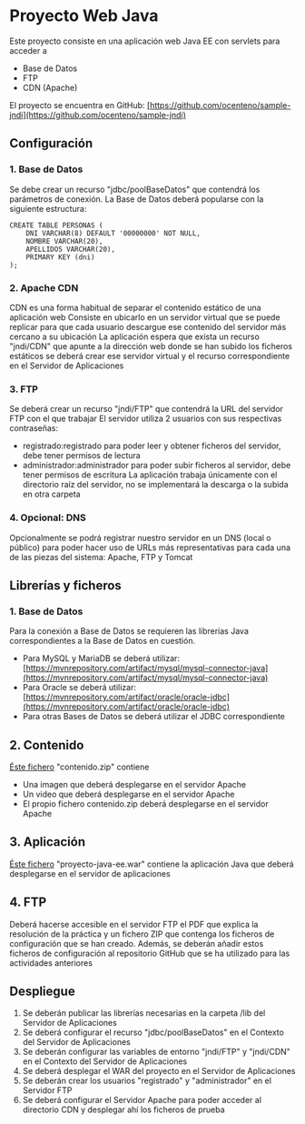 # Proyecto Web Java
Este proyecto consiste en una aplicación web Java EE con servlets para acceder a 
- Base de Datos
- FTP
- CDN (Apache)

El proyecto se encuentra en GitHub: [https://github.com/ocenteno/sample-jndi](https://github.com/ocenteno/sample-jndi)

## Configuración
### 1. Base de Datos
Se debe crear un recurso "jdbc/poolBaseDatos" que contendrá los parámetros de conexión.
La Base de Datos deberá popularse con la siguiente estructura:

	CREATE TABLE PERSONAS (
		DNI VARCHAR(8) DEFAULT '00000000' NOT NULL,
		NOMBRE VARCHAR(20),
		APELLIDOS VARCHAR(20),
		PRIMARY KEY (dni)
	);
	
### 2. Apache CDN
CDN es una forma habitual de separar el contenido estático de una aplicación web
Consiste en ubicarlo en un servidor virtual que se puede replicar para que cada usuario descargue ese contenido 
del servidor más cercano a su ubicación
La aplicación espera que exista un recurso "jndi/CDN" que apunte a la dirección web donde se han subido los ficheros estáticos
se deberá crear ese servidor virtual y el recurso correspondiente en el Servidor de Aplicaciones

### 3. FTP
Se deberá crear un recurso "jndi/FTP" que contendrá la URL del servidor FTP con el que trabajar
El servidor utiliza 2 usuarios con sus respectivas contraseñas:
- registrado:registrado para poder leer y obtener ficheros del servidor, debe tener permisos de lectura
- administrador:administrador para poder subir ficheros al servidor, debe tener permisos de escritura
La aplicación trabaja únicamente con el directorio raíz del servidor, no se implementará la descarga o la subida en otra carpeta

### 4. Opcional: DNS
Opcionalmente se podrá registrar nuestro servidor en un DNS (local o público) para poder hacer uso de URLs más representativas
para cada una de las piezas del sistema: Apache, FTP y Tomcat

## Librerías y ficheros
### 1. Base de Datos
Para la conexión a Base de Datos se requieren las librerías Java correspondientes a la Base de Datos en cuestión.
- Para MySQL y MariaDB se deberá utilizar: [https://mvnrepository.com/artifact/mysql/mysql-connector-java](https://mvnrepository.com/artifact/mysql/mysql-connector-java)
- Para Oracle se deberá utilizar: [https://mvnrepository.com/artifact/oracle/oracle-jdbc](https://mvnrepository.com/artifact/oracle/oracle-jdbc)
- Para otras Bases de Datos se deberá utilizar el JDBC correspondiente

## 2. Contenido
[Éste fichero](contenido.zip) "contenido.zip" contiene 
- Una imagen que deberá desplegarse en el servidor Apache
- Un video que deberá desplegarse en el servidor Apache
- El propio fichero contenido.zip deberá desplegarse en el servidor Apache

## 3. Aplicación
[Éste fichero](proyecto-java-ee.war) "proyecto-java-ee.war" contiene la aplicación Java que deberá desplegarse en el servidor de aplicaciones

## 4. FTP
Deberá hacerse accesible en el servidor FTP el PDF que explica la resolución de la práctica
y un fichero ZIP que contenga los ficheros de configuración que se han creado.
Además, se deberán añadir estos ficheros de configuración al repositorio GitHub que se ha utilizado para las actividades anteriores

## Despliegue
1. Se deberán publicar las librerías necesarias en la carpeta /lib del Servidor de Aplicaciones
1. Se deberá configurar el recurso "jdbc/poolBaseDatos" en el Contexto del Servidor de Aplicaciones
1. Se deberán configurar las variables de entorno "jndi/FTP" y "jndi/CDN" en el Contexto del Servidor de Aplicaciones
1. Se deberá desplegar el WAR del proyecto en el Servidor de Aplicaciones
1. Se deberán crear los usuarios "registrado" y "administrador" en el Servidor FTP
1. Se deberá configurar el Servidor Apache para poder acceder al directorio CDN y desplegar ahí los ficheros de prueba


